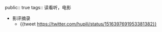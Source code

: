 public:: true
tags:: 读看听，电影

- 影评摘录
	- {{tweet https://twitter.com/hupili/status/1516397691953381382}}